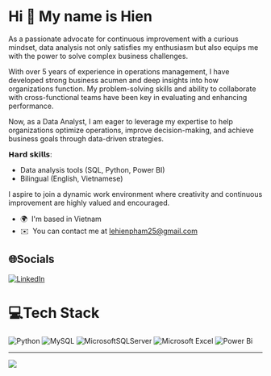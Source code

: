 Hi 👋 My name is Hien
=====================

As a passionate advocate for continuous improvement with a curious mindset, data analysis not only satisfies my enthusiasm but also equips me with the power to solve complex business challenges.

With over 5 years of experience in operations management, I have developed strong business acumen and deep insights into how organizations function. My problem-solving skills and ability to collaborate with cross-functional teams have been key in evaluating and enhancing performance.

Now, as a Data Analyst, I am eager to leverage my expertise to help organizations optimize operations, improve decision-making, and achieve business goals through data-driven strategies.


𝗛𝗮𝗿𝗱 𝘀𝗸𝗶𝗹𝗹𝘀:
- Data analysis tools (SQL, Python, Power BI)
- Bilingual (English, Vietnamese)

I aspire to join a dynamic work environment where creativity and continuous improvement are highly valued and encouraged.

*   🌍  I'm based in Vietnam
*   ✉️  You can contact me at [lehienpham25@gmail.com](mailto:lehienpham25@gmail.com)

## 🌐Socials
[![LinkedIn](https://img.shields.io/badge/LinkedIn-%230077B5.svg?logo=linkedin&logoColor=white)](https://linkedin.com/in/hienphamle) 

# 💻Tech Stack
![Python](https://img.shields.io/badge/python-3670A0?style=for-the-badge&logo=python&logoColor=ffdd54) ![MySQL](https://img.shields.io/badge/mysql-%2300f.svg?style=for-the-badge&logo=mysql&logoColor=white) ![MicrosoftSQLServer](https://img.shields.io/badge/Microsoft%20SQL%20Sever-CC2927?style=for-the-badge&logo=microsoft%20sql%20server&logoColor=white) ![Microsoft Excel](https://img.shields.io/badge/Microsoft_Excel-217346?style=for-the-badge&logo=microsoft-excel&logoColor=white) ![Power Bi](https://img.shields.io/badge/power_bi-F2C811?style=for-the-badge&logo=powerbi&logoColor=black) 

---
[![](https://visitcount.itsvg.in/api?id=HienPhamLe&icon=0&color=0)](https://visitcount.itsvg.in)

